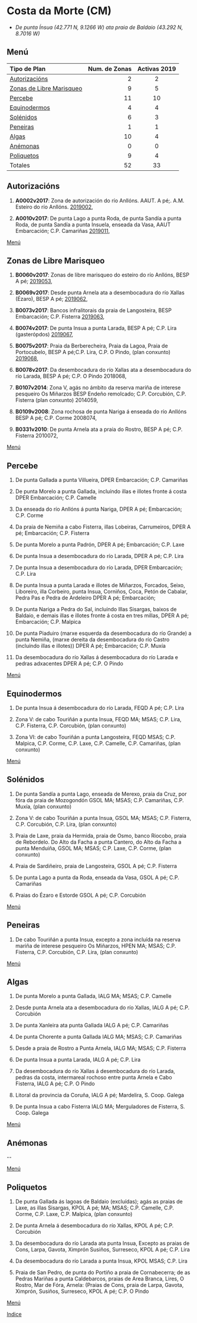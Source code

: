 
# Costa da Morte (CM)

* _De punta Ínsua (42.771 N, 9.1266 W) ata praia de Baldaio (43.292 N, 8.7016 W)_

## Menú


|Tipo de Plan | Num. de Zonas| Activas 2019 |
|:------------|--------------:|:-----------:|
|[Autorizacións](#Autorizacións)| 2 | 2 |
|[Zonas de Libre Marisqueo](#Zonas_de_Libre_Marisqueo)| 9 | 5 |
|[Percebe](#Percebe)| 11 | 10 |
|[Equinodermos](#Equinodermos)| 4 | 4 |
|[Solénidos](#Solénidos)| 6 | 3 |
|[Peneiras](#Peneiras)| 1 | 1 |
|[Algas](#Algas)| 10 | 4 |
|[Anémonas](#Anémonas)| 0 | 0 |
|[Poliquetos](#Poliquetos)| 9 | 4 |
|Totales| 52 | 33 |


## Autorizacións

1. __A0002v2017__: Zona de autorización do río Anllóns. AAUT. A pé;. A.M. Esteiro do río Anllóns. [2019002](https://galirema.wikia.org/es/wiki/Pexma2019AAUT002),

1. __A0010v2017__: De punta Lago a punta Roda, de punta Sandía a punta Roda, de punta Sandía a punta Insuela, enseada da Vasa, AAUT Embarcación; C.P. Camariñas [2019011](https://galirema.wikia.org/es/wiki/Pexma2019AAUT011),

[Menú](#Menú)


## Zonas de Libre Marisqueo


1. __B0060v2017__: Zonas de libre marisqueo do esteiro do río Anllóns, BESP A pé; [2019053](https://galirema.wikia.org/es/wiki/Pexma2019BESP053),

1. __B0069v2017__: Desde punta Arnela ata a desembocadura do río Xallas (Ézaro), BESP A pé; [2019062](https://galirema.wikia.org/es/wiki/Pexma2019BESP062),

1. __B0073v2017__: Bancos infralitorais da praia de Langosteira, BESP Embarcación; C.P. Fisterra [2019063](https://galirema.wikia.org/es/wiki/Pexma2019BESP063),

1. __B0074v2017__: De punta Insua a punta Larada, BESP A pé; C.P. Lira (gasterópdos) [2019067](https://galirema.wikia.org/es/wiki/Pexma2019BESP067),

1. __B0075v2017__: Praia da Berberecheira, Praia  da Lagoa, Praia de Portocubelo, BESP A pé;C.P. Lira, C.P. O Pindo, (plan conxunto) [2019068](https://galirema.wikia.org/es/wiki/Pexma2019BESP068),

1. __B0078v2017__: Da desembocadura do río Xallas ata a desembocadura do río Larada, BESP A pé; C.P. O Pindo 2018068,

1. __B0107v2014__: Zona V, agás no ámbito da reserva mariña de interese pesqueiro Os Miñarzos BESP Endeño remolcado; C.P. Corcubión, C.P. Fisterra (plan conxunto) 2014059,

1. __B0109v2008__: Zona rochosa de punta Nariga á enseada do río Anllóns BESP A pé; C.P. Corme 2008074,

1. __B0331v2010__: De punta Arnela ata a praia do Rostro, BESP A pé; C.P. Fisterra 2010072,

[Menú](#Menú)


## Percebe


1. De punta Gallada a punta Villueira, DPER Embarcación; C.P. Camariñas

1. De punta Morelo a punta Gallada, incluíndo illas e illotes fronte á costa DPER Embarcación; C.P. Camelle

1. Da enseada do río Anllóns á punta Nariga, DPER A pé; Embarcación; C.P. Corme

1. Da praia de Nemiña a cabo Fisterra, illas Lobeiras, Carrumeiros, DPER A pé; Embarcación; C.P. Fisterra

1. De punta Morelo a punta Padrón, DPER A pé; Embarcación; C.P. Laxe

1. De punta Insua a desembocadura do río Larada, DPER A pé; C.P. Lira

1. De punta Insua a desembocadura do río Larada, DPER Embarcación; C.P. Lira

1. De punta Insua a punta Larada e illotes de Miñarzos, Forcados, Seixo, Liboreiro, illa Corbeiro, punta Insua, Corniños, Coca, Petón de Cabalar, Pedra Pas e Pedra de Ardeleiro DPER A pé; Embarcación;

1. De punta Nariga a Pedra do Sal, incluíndo Illas Sisargas, baixos de Baldaio, e demais illas e illotes fronte á costa en tres millas, DPER A pé; Embarcación; C.P. Malpica

1. De punta Piaduiro (marxe esquerda da desembocadura do río Grande) a punta Nemiña, (marxe dereita da desembocadura do río Castro (incluíndo illas e illotes)) DPER A pé; Embarcación; C.P. Muxía

1. Da desembocadura do río Xallas á desembocadura do río Larada e pedras adxacentes DPER A pé; C.P. O Pindo

[Menú](#Menú)


## Equinodermos


1. De punta Insua á desembocadura do río Larada, FEQD A pé; C.P. Lira

1. Zona V: de cabo Touriñán a punta Insua, FEQD MA; MSAS; C.P. Lira, C.P. Fisterra, C.P. Corcubión, (plan conxunto)

1. Zona VI: de cabo Touriñán a punta Langosteira, FEQD MSAS; C.P. Malpica, C.P. Corme, C.P. Laxe, C.P. Camelle, C.P. Camariñas, (plan conxunto)

[Menú](#Menú)


## Solénidos


1. De punta Sandía a punta Lago, enseada de Merexo, praia da Cruz, por fóra da praia de Mozogondón GSOL MA; MSAS; C.P. Camariñas, C.P. Muxía, (plan conxunto)

1. Zona V: de cabo Touriñán a punta Insua, GSOL MA; MSAS; C.P. Fisterra, C.P. Corcubión, C.P. Lira, (plan conxunto)

1. Praia de Laxe, praia da Hermida, praia de Osmo, banco Riocobo, praia de Rebordelo. Do Alto da Facha a punta Cantero, do Alto da Facha a punta Menduiña, GSOL MA; MSAS; C.P. Laxe, C.P. Corme, (plan conxunto)

1. Praia de Sardiñeiro, praia de Langosteira, GSOL A pé; C.P. Fisterra

1. De punta Lago a punta da Roda, enseada da Vasa, GSOL A pé; C.P. Camariñas

1. Praias do Ézaro e Estorde GSOL A pé; C.P. Corcubión

[Menú](#Menú)


## Peneiras


1. De cabo Touriñán a punta Insua, excepto a zona incluída na reserva mariña de interese pesqueiro Os Miñarzos, HPEN MA; MSAS; C.P. Fisterra, C.P. Corcubión, C.P. Lira, (plan conxunto)

[Menú](#Menú)


## Algas


1. De punta Morelo a punta Gallada, IALG MA; MSAS; C.P. Camelle

1. Desde punta Arnela ata a desembocadura do río Xallas, IALG A pé; C.P. Corcubión

1. De punta Xanleira ata punta Gallada IALG A pé; C.P. Camariñas

1. De punta Chorente a punta Gallada IALG MA; MSAS; C.P. Camariñas

1. Desde a praia de Rostro a Punta Arnela, IALG MA; MSAS; C.P. Fisterra

1. De punta Insua a punta Larada, IALG A pé; C.P. Lira

1. Da desembocadura do río Xallas á desembocadura do río Larada, pedras da costa, intermareal rochoso entre punta Arnela e Cabo Fisterra, IALG A pé; C.P. O Pindo

1. Litoral da provincia da Coruña, IALG A pé; Mardelira, S. Coop. Galega

1. De punta Insua a cabo Fisterra IALG MA; Merguladores de Fisterra, S. Coop. Galega

[Menú](#Menú)


## Anémonas


 --

[Menú](#Menú)


## Poliquetos


1. De punta Gallada ás lagoas de Baldaio (excluídas); agás as praias de Laxe, as illas Sisargas, KPOL A pé; MA; MSAS; C.P. Camelle, C.P. Corme, C.P. Laxe, C.P. Malpica, (plan conxunto)

1. De punta Arnela á desembocadura do río Xallas, KPOL A pé; C.P. Corcubión

1. Da desembocadura do río Larada ata punta Insua, Excepto as praias de Cons, Larpa, Gavota, Ximprón Susiños, Surreseco, KPOL A pé; C.P. Lira

1. Da desembocadura do río Larada a punta Insua, KPOL MSAS; C.P. Lira

1. Praia de San Pedro, de punta do Portiño a praia de Cornabecerra; de as Pedras Mariñas a punta Caldebarcos, praias de Area Branca, Lires, O Rostro, Mar de Fóra, Arnela: (Praias de Cons, praia de Larpa, Gavota, Ximprón, Susiños, Surreseco, KPOL A pé; C.P. O Pindo

[Menú](#Menú)



[Indice](indicesZonasProduccion.md)




 [Sigremar]: https://goo.gl/glKrkM
 [plans anuais de explotación]: http://goo.gl/4k6J1

